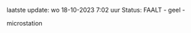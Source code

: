 laatste update: 
wo 18-10-2023  7:02   uur 
Status: FAALT - geel - 
<div class="service Y">microstation</div>